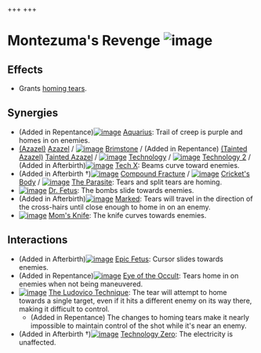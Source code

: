 +++
+++

 # Montezuma's Revenge ![image](/image/Montezuma%27s_Revenge.png) 


Effects
---------


* Grants [homing tears](/wiki/Homing_tears "Homing tears").


Synergies
-----------


* (Added in Repentance)[![image](/image/Aquarius.png)](/wiki/Aquarius "Aquarius") [Aquarius](/wiki/Aquarius "Aquarius"): Trail of creep is purple and homes in on enemies.
* [(Azazel)](/wiki/Azazel "Azazel") [Azazel](/wiki/Azazel "Azazel") / [![image](/image/Brimstone.png)](/wiki/Brimstone "Brimstone") [Brimstone](/wiki/Brimstone "Brimstone") / (Added in Repentance) [(Tainted Azazel)](/wiki/Tainted_Azazel "Tainted Azazel") [Tainted Azazel](/wiki/Tainted_Azazel "Tainted Azazel") / [![image](/image/Technology.png)](/wiki/Technology "Technology") [Technology](/wiki/Technology "Technology") / [![image](/image/Technology_2.png)](/wiki/Technology_2 "Technology 2") [Technology 2](/wiki/Technology_2 "Technology 2") / (Added in Afterbirth)[![image](/image/Tech_X.png)](/wiki/Tech_X "Tech X") [Tech X](/wiki/Tech_X "Tech X"): Beams curve toward enemies.
* (Added in Afterbirth †)[![image](/image/Compound_Fracture.png)](/wiki/Compound_Fracture "Compound Fracture") [Compound Fracture](/wiki/Compound_Fracture "Compound Fracture") / [![image](/image/Cricket%27s_Body.png)](/wiki/Cricket%27s_Body "Cricket's Body") [Cricket's Body](/wiki/Cricket%27s_Body "Cricket's Body") / [![image](/image/The_Parasite.png)](/wiki/The_Parasite "The Parasite") [The Parasite](/wiki/The_Parasite "The Parasite"): Tears and split tears are homing.
* [![image](/image/Dr._Fetus.png)](/wiki/Dr._Fetus "Dr. Fetus") [Dr. Fetus](/wiki/Dr._Fetus "Dr. Fetus"): The bombs slide towards enemies.
* (Added in Afterbirth)[![image](/image/Marked.png)](/wiki/Marked "Marked") [Marked](/wiki/Marked "Marked"): Tears will travel in the direction of the cross-hairs until close enough to home in on an enemy.
* [![image](/image/Mom%27s_Knife.png)](/wiki/Mom%27s_Knife "Mom's Knife") [Mom's Knife](/wiki/Mom%27s_Knife "Mom's Knife"): The knife curves towards enemies.


Interactions
--------------


* (Added in Afterbirth)[![image](/image/Epic_Fetus.png)](/wiki/Epic_Fetus "Epic Fetus") [Epic Fetus](/wiki/Epic_Fetus "Epic Fetus"): Cursor slides towards enemies.
* (Added in Repentance)[![image](/image/Eye_of_the_Occult.png)](/wiki/Eye_of_the_Occult "Eye of the Occult") [Eye of the Occult](/wiki/Eye_of_the_Occult "Eye of the Occult"): Tears home in on enemies when not being maneuvered.
* [![image](/image/The_Ludovico_Technique.png)](/wiki/The_Ludovico_Technique "The Ludovico Technique") [The Ludovico Technique](/wiki/The_Ludovico_Technique "The Ludovico Technique"): The tear will attempt to home towards a single target, even if it hits a different enemy on its way there, making it difficult to control.
	+ (Added in Repentance) The changes to homing tears make it nearly impossible to maintain control of the shot while it's near an enemy.
* (Added in Afterbirth †)[![image](/image/Technology_Zero.png)](/wiki/Technology_Zero "Technology Zero") [Technology Zero](/wiki/Technology_Zero "Technology Zero"): The electricity is unaffected.


